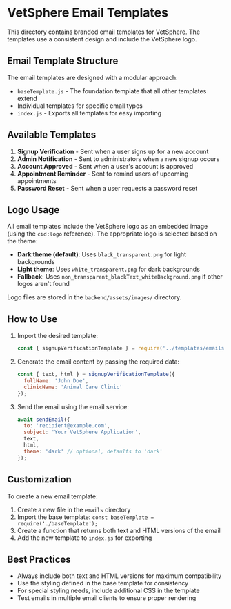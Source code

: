 # VetSphere Email Templates

This directory contains branded email templates for VetSphere. The templates use a consistent design and include the VetSphere logo.

## Email Template Structure

The email templates are designed with a modular approach:

- `baseTemplate.js` - The foundation template that all other templates extend
- Individual templates for specific email types
- `index.js` - Exports all templates for easy importing

## Available Templates

1. **Signup Verification** - Sent when a user signs up for a new account
2. **Admin Notification** - Sent to administrators when a new signup occurs
3. **Account Approved** - Sent when a user's account is approved
4. **Appointment Reminder** - Sent to remind users of upcoming appointments
5. **Password Reset** - Sent when a user requests a password reset

## Logo Usage

All email templates include the VetSphere logo as an embedded image (using the `cid:logo` reference). The appropriate logo is selected based on the theme:

- **Dark theme (default)**: Uses `black_transparent.png` for light backgrounds
- **Light theme**: Uses `white_transparent.png` for dark backgrounds
- **Fallback**: Uses `non_transparent_blackText_whiteBackground.png` if other logos aren't found

Logo files are stored in the `backend/assets/images/` directory.

## How to Use

1. Import the desired template:
   ```js
   const { signupVerificationTemplate } = require('../templates/emails');
   ```

2. Generate the email content by passing the required data:
   ```js
   const { text, html } = signupVerificationTemplate({
     fullName: 'John Doe',
     clinicName: 'Animal Care Clinic'
   });
   ```

3. Send the email using the email service:
   ```js
   await sendEmail({
     to: 'recipient@example.com',
     subject: 'Your VetSphere Application',
     text,
     html,
     theme: 'dark' // optional, defaults to 'dark'
   });
   ```

## Customization

To create a new email template:

1. Create a new file in the `emails` directory
2. Import the base template: `const baseTemplate = require('./baseTemplate');`
3. Create a function that returns both text and HTML versions of the email
4. Add the new template to `index.js` for exporting

## Best Practices

- Always include both text and HTML versions for maximum compatibility
- Use the styling defined in the base template for consistency
- For special styling needs, include additional CSS in the template
- Test emails in multiple email clients to ensure proper rendering 